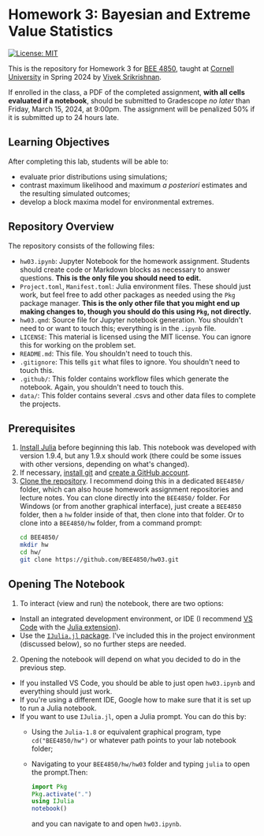 # Homework 3: Bayesian and Extreme Value Statistics

[![License: MIT](https://img.shields.io/badge/License-MIT-yellow.svg)](https://opensource.org/licenses/MIT)

This is the repository for Homework 3 for [BEE 4850](https://viveks.me/simulation-data-analysis), taught at [Cornell University](https://cornell.edu) in Spring 2024 by [Vivek Srikrishnan](https://viveks.me).

If enrolled in the class, a PDF of the completed assignment, **with all cells evaluated if a notebook**, should be submitted to Gradescope *no later* than Friday, March 15, 2024, at 9:00pm. The assignment will be penalized 50% if it is submitted up to 24 hours late.

## Learning Objectives

After completing this lab, students will be able to:

* evaluate prior distributions using simulations;
* contrast maximum likelihood and maximum *a posteriori* estimates and the resulting simulated outcomes;
* develop a block maxima model for environmental extremes.

## Repository Overview

The repository consists of the following files:

- `hw03.ipynb`: Jupyter Notebook for the homework assignment. Students should create code or Markdown blocks as necessary to answer questions. **This is the only file you should need to edit.**
- `Project.toml`, `Manifest.toml`: Julia environment files. These should just work, but feel free to add other packages as needed using the `Pkg` package manager. **This is the only other file that you might end up making changes to, though you should do this using `Pkg`, not directly.**
- `hw03.qmd`: Source file for Jupyter notebook generation. You shouldn't need to or want to touch this; everything is in the `.ipynb` file.
- `LICENSE`: This material is licensed using the MIT license. You can ignore this for working on the problem set.
- `README.md`: This file. You shouldn't need to touch this.
- `.gitignore`: This tells `git` what files to ignore. You shouldn't need to touch this.
- `.github/`: This folder contains workflow files which generate the notebook. Again, you shouldn't need to touch this.
- `data/`: This folder contains several .csvs and other data files to complete the projects.

## Prerequisites

1. [Install Julia](https://julialang.org/downloads/) before beginning this lab. This notebook was developed with version 1.9.4, but any 1.9.x should work (there could be some issues with other versions, depending on what's changed).
2. If necessary, [install git](https://happygitwithr.com/install-git.html) and [create a GitHub account](https://github.com). 
3. [Clone the repository](https://docs.github.com/en/repositories/creating-and-managing-repositories/cloning-a-repository). I recommend doing this in a dedicated `BEE4850/` folder, which can also house homework assignment repositories and lecture notes. You can clone directly into the `BEE4850/` folder.   For Windows (or from another graphical interface), just create a `BEE4850` folder, then a `hw` folder inside of that, then clone into that folder. Or to clone into a `BEE4850/hw` folder, from a command prompt:
    ```bash
    cd BEE4850/
    mkdir hw
    cd hw/
    git clone https://github.com/BEE4850/hw03.git
    ```

## Opening The Notebook

1. To interact (view and run) the notebook, there are two options:
  - Install an integrated development environment, or IDE (I recommend [VS Code](https://code.visualstudio.com/) with the [Julia extension](https://marketplace.visualstudio.com/items?itemName=julialang.language-julia)). 
  - Use the [`IJulia.jl` package](https://github.com/JuliaLang/IJulia.jl). I've included this in the project environment (discussed below), so no further steps are needed.  
2. Opening the notebook will depend on what you decided to do in the previous step. 
  - If you installed VS Code, you should be able to just open `hw03.ipynb` and everything should just work. 
  - If you're using a different IDE, Google how to make sure that it is set up to run a Julia notebook.
  - If you want to use `IJulia.jl`, open a Julia prompt. You can do this by:
    - Using the `Julia-1.8` or equivalent graphical program, type `cd("BEE4850/hw")` or whatever path points to your lab notebook folder;
    - Navigating to your `BEE4850/hw/hw03` folder and typing `julia` to open the prompt.Then:
    
      ```julia
      import Pkg
      Pkg.activate(".")
      using IJulia
      notebook()
      ```
      and you can navigate to and open `hw03.ipynb`.



